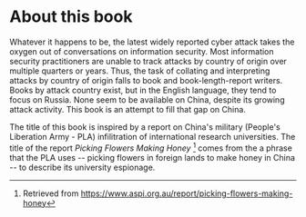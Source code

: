 # About this book
Whatever it happens to be, the latest widely reported cyber attack takes the oxygen out of conversations on information security. 
Most information security practitioners are unable to track attacks by country of origin over multiple quarters or years. 
Thus, the task of collating and interpreting attacks by country of origin falls to book and book-length-report writers. 
Books by attack country exist, but in the English language, they tend to focus on Russia.
None seem to be available on China, despite its growing attack activity. 
This book is an attempt to fill that gap on China.

The title of this book is inspired by a report on China's military (People's Liberation Army - PLA) infilitration of international research universities. 
The title of the report *Picking Flowers Making Honey* [^aspi20181030] comes from the a phrase that the PLA uses -- picking flowers in foreign lands to make honey in China -- to describe its university espionage.

[^aspi20181030]: Retrieved from https://www.aspi.org.au/report/picking-flowers-making-honey
